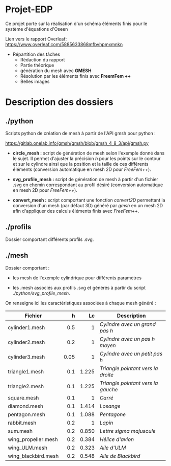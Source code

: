 # Projet-EDP
Ce projet porte sur la réalisation d'un schéma éléments finis pour le système d'équations d'Oseen

Lien vers le rapport Overleaf:
https://www.overleaf.com/5885633868mfbvhpmxmnkn

- Répartition des tâches
    - Rédaction du rapport
    - Partie théorique
    - génération du mesh avec **GMESH**
    - Résolution par les éléments finis avec **FreemFem ++**
    - Belles images

# Description des dossiers

## ./python
Scripts python de création de mesh à partir de l'API gmsh pour python :

https://gitlab.onelab.info/gmsh/gmsh/blob/gmsh_4_8_3/api/gmsh.py

- **circle_mesh :** script de génération de mesh selon l'exemple donné dans le sujet. Il permet d'ajuster la précision *h* pour les points sur le contour et sur le cylindre ainsi que la position et la taille de ces différents éléments (conversion automatique en mesh 2D pour *FreeFem++*).
  
- **svg_profile_mesh :** script de génération de mesh à partir d'un fichier .svg en chemin correspondant au profil désiré (conversion automatique en mesh 2D pour *FreeFem++*).
  
- **convert_mesh :** script comportant une fonction *convert2D* permettant la conversion d'un mesh (par défaut 3D) généré par *gmsh* en un mesh 2D afin d'appliquer des calculs éléments finis avec *FreeFem++*.

## ./profils
Dossier comportant différents profils .svg.

## ./mesh
Dossier comportant :

- les mesh de l'exemple cylindrique pour différents paramètres

- les .mesh associés aux profils .svg et générés à partir du script *./python/svg_profile_mesh*.

On renseigne ici les caractéristiques associées à chaque mesh généré :

| Fichier             | h  | Lc | Description |
|---------------------|---:|---:|-------------|
| cylinder1.mesh    | 0.5  |  1  | *Cylindre avec un grand pas h* |
| cylinder2.mesh    | 0.2  |  1  | *Cylindre avec un pas h moyen* |
| cylinder3.mesh    | 0.05 |  1  | *Cylindre avec un petit pas h* |
| triangle1.mesh    | 0.1  |  1.225  | *Triangle pointant vers la droite* |
| triangle2.mesh    | 0.1  |  1.225  | *Triangle pointant vers la gauche* |
| square.mesh       | 0.1  |  1      | *Carré*      |
| diamond.mesh      | 0.1  |  1.414  | *Losange*    |
| pentagon.mesh     | 0.1  |  1.088  | *Pentagone*  |
| rabbit.mesh       | 0.2  |  1      | *Lapin*  |
| sum.mesh          | 0.2  |  0.850  | *Lettre sigma majuscule*  |
|wing_propeller.mesh| 0.2  |  0.384  | *Hélice d'avion*  |
| wing_ULM.mesh     | 0.2  |  0.323  | *Aile d'ULM*  |
|wing_blackbird.mesh| 0.2  |  0.548  | *Aile de Blackbird*  |